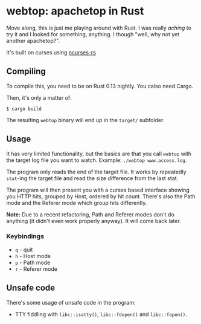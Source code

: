 # webtop: apachetop in Rust

Move along, this is just me playing around with Rust. I was really *aching* to try it and I looked
for something, anything. I though "well, why not yet another apachetop?".

It's built on curses using [ncurses-rs][ncurses-rs]

## Compiling

To compile this, you need to be on Rust 0.13 nightly. You calso need Cargo.

Then, it's only a matter of:

    $ cargo build

The resulting `webtop` binary will end up in the `target/` subfolder.

## Usage

It has very limited functionality, but the basics are that you call `webtop` with the target
log file you want to watch. Example: `./webtop www.access.log`.

The program only reads the end of the target file. It works by repeatedly `stat`-ing the target
file and read the size difference from the last stat.

The program will then present you with a curses based interface showing you HTTP hits, grouped
by Host, ordered by hit count. There's also the Path mode and the Referer mode which group hits
differently.

**Note:** Due to a recent refactoring, Path and Referer modes don't do anything (it didn't even
work properly anyway). It will come back later.

### Keybindings

* `q` - quit
* `h` - Host mode
* `p` - Path mode
* `r` - Referer mode

## Unsafe code

There's some usage of unsafe code in the program:

* TTY fiddling with `libc::isatty()`, `libc::fdopen()` and `libc::fopen()`.

[ncurses-rs]: https://github.com/jeaye/ncurses-rs

